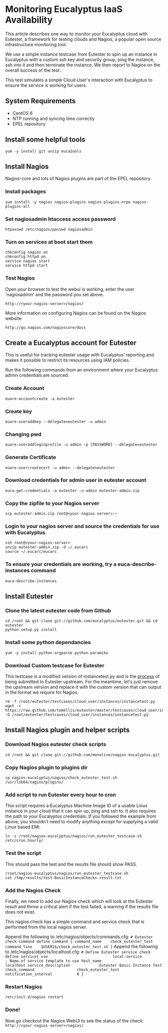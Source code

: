 # Monitoring Eucalyptus IaaS Availability

This article describes one way to monitor your Eucalyptus cloud with Eutester, a framework for testing clouds and Nagios, a popular open source infrastructure monitoring tool.

We use a simple instance testcase from Eutester to spin up an instance in Eucalyptus with a custom ssh key and security group, ping the instance, ssh into it and then terminate the instance. We then report to Nagios on the overall success of the test.

This test simulates a simple Cloud User's interaction with Eucalyptus to ensure the service is working for users.

## System Requirements
* CentOS 6
* NTP running and syncing time correctly
* EPEL repository

## Install some helpful tools
    yum -y install git unzip euca2ools

## Install Nagios

Nagios-core and lots of Nagios plugins are part of the EPEL repository.

### Install packages
    yum install -y nagios nagios-plugins nagios-plugins-nrpe nagios-plugins-all

### Set nagiosadmin htaccess access password
    htpasswd /etc/nagios/passwd nagiosadmin

### Turn on services at boot start them
    chkconfig nagios on
    chkconfig httpd on
    service nagios start
    service httpd start

### Test Nagios

Open your browser to test the webui is working, enter the user 'nagiosadmin' and the password you set above.
    
    http://<your-nagios-server>/nagios/

More information on configuring Nagios can be found on the Nagios website:

    http://go.nagios.com/nagioscore/docs


## Create a Eucalyptus account for Eutester

This is useful for tracking eutester usage with Eucalyptus' reporting and makes it possible to restrict its resources using IAM policies.

Run the following commands from an environment where your Eucalyptus admin credentials are sourced.

### Create Account
    euare-accountcreate -a eutester

### Create key
    euare-useraddkey --delegate=eutester -u admin

### Changing pwd
    euare-useraddloginprofile -u admin -p [PASSWORD] --delegate=eutester

### Generate Certificate
    euare-usercreatecert -u admin --delegate=eutester

### Download credentials for admin user in eutester account
    euca-get-credentials -a eutester -u admin eutester-admin.zip

### Copy the zipfile to your Nagios server
    scp eutester-admin.zip root@<your-nagios-server>:~

### Login to your nagios server and source the credentials for use with Eucalyptus
    ssh root@<your-nagios-server>
    unzip eutester-admin.zip -d ~/.eucarc
    source ~/.eucarc/eucarc

### To ensure your credentials are working, try a euca-describe-instances command
    euca-describe-instances

## Install Eutester

### Clone the latest eutester code from Github
    cd /root && git clone git://github.com/eucalyptus/eutester.git && cd eutester
    python setup.py install

### Install some python dependancies
    yum -y install python-argparse python-paramiko

### Download Custom testcase for Eutester

This testcase is a modified version of instancetest.py and is the [process](https://github.com/eucalyptus/eutester/pull/99) of being submitted to Eutester upstream.
For the meantime, let's just remove the upstream version and replace it with the custom version that can output in the format we require for Nagios.

    rm -f /root/eutester/testcases/cloud_user/instances/instancetest.py
    wget -c https://raw.github.com/tomellis/eutester/master/testcases/cloud_user/instances/instancetest.py -O /root/eutester/testcases/cloud_user/instances/instancetest.py

## Install Nagios plugin and helper scripts

### Download Nagios eutester check scripts
    cd /root && git clone git://github.com/monolive/nagios-eucalyptus.git

### Copy Nagios plugin to plugins dir
    cp nagios-eucalyptus/nagios/check_eutester_test.sh /usr/lib64/nagios/plugins/

### Add script to run Eutester every hour to cron

This script requires a Eucalyptus Machine Image ID of a usable Linux instance in your cloud that it can spin up, ping and ssh to. It also requires the path to your Eucalyptus credentials.
If you followed the example from above, you shouldn't need to modify anything except for supplying a valid Linux based EMI.

    ln -s /root/nagios-eucalyptus/nagios/run_eutester_testcase.sh /etc/cron.hourly/

### Test the script

This should pass the test and the results file should show PASS.

    /root/nagios-eucalyptus/nagios/run_eutester_testcase.sh
    cat /tmp/results/test-BasicInstanceChecks-result.txt

### Add the Nagios Check

Finally, we need to add our Nagios check which will look at the Eutester result and throw a critical alert if the test failed, a warning if the results file does not exist.

This nagios check has a simple command and service check that is performed from the local nagios server.

Append the following to /etc/nagios/objects/commands.cfg:
    ```
    # Eutester check command
    define command {
            command_name    check_eutester_test
            command_line    $USER1$/check_eutester_test.sh
            }
    ```
Append the following to /etc/nagios/objects/localhost.cfg:
    ```
    # Define Eutester service check
    define service{
            use                             local-service         ; Name of service template to use
            host_name                       localhost
            service_description             Eutester Basic Instance Test
            check_command                   check_eutester_test
            notification_interval           0
            }
    ```
### Restart Nagios
    /etc/init.d/nagios restart

### Done!

Now go checkout the Nagios WebUI to see the status of the check:
    ```
    http://<your-nagios-server>/nagios/
    ```
